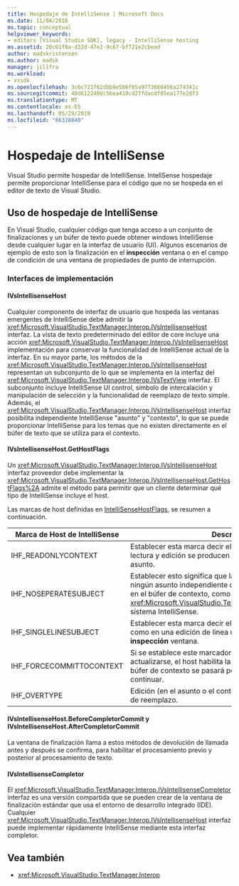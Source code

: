 ```yaml
---
title: Hospedaje de IntelliSense | Microsoft Docs
ms.date: 11/04/2016
ms.topic: conceptual
helpviewer_keywords:
- editors [Visual Studio SDK], legacy - IntelliSense hosting
ms.assetid: 20c61f8a-d32d-47e2-9c67-bf721e2cbead
author: madskristensen
ms.author: madsk
manager: jillfra
ms.workload:
- vssdk
ms.openlocfilehash: 3c6c721f62dbb9e586f85a9773666456a274341c
ms.sourcegitcommit: 40d612240dc5bea418cd27fdacdf85ea177e2df3
ms.translationtype: MT
ms.contentlocale: es-ES
ms.lasthandoff: 05/29/2019
ms.locfileid: "66328040"
---
```

# <a name="intellisense-hosting"></a>Hospedaje de IntelliSense
Visual Studio permite hospedar de IntelliSense. IntellSense hospedaje permite proporcionar IntelliSense para el código que no se hospeda en el editor de texto de Visual Studio.

## <a name="intellisense-hosting-usage"></a>Uso de hospedaje de IntelliSense
 En Visual Studio, cualquier código que tenga acceso a un conjunto de finalizaciones y un búfer de texto puede obtener windows IntelliSense desde cualquier lugar en la interfaz de usuario (UI). Algunos escenarios de ejemplo de esto son la finalización en el **inspección** ventana o en el campo de condición de una ventana de propiedades de punto de interrupción.

### <a name="implementation-interfaces"></a>Interfaces de implementación

#### <a name="ivsintellisensehost"></a>IVsIntellisenseHost
 Cualquier componente de interfaz de usuario que hospeda las ventanas emergentes de IntelliSense debe admitir la <xref:Microsoft.VisualStudio.TextManager.Interop.IVsIntellisenseHost> interfaz. La vista de texto predeterminado del editor de core incluye una acción <xref:Microsoft.VisualStudio.TextManager.Interop.IVsIntellisenseHost> implementación para conservar la funcionalidad de IntelliSense actual de la interfaz. En su mayor parte, los métodos de la <xref:Microsoft.VisualStudio.TextManager.Interop.IVsIntellisenseHost> representan un subconjunto de lo que se implementa en la interfaz del <xref:Microsoft.VisualStudio.TextManager.Interop.IVsTextView> interfaz. El subconjunto incluye IntelliSense UI control, símbolo de intercalación y manipulación de selección y la funcionalidad de reemplazo de texto simple. Además, el <xref:Microsoft.VisualStudio.TextManager.Interop.IVsIntellisenseHost> interfaz posibilita independiente IntelliSense "asunto" y "contexto", lo que se puede proporcionar IntelliSense para los temas que no existen directamente en el búfer de texto que se utiliza para el contexto.

#### <a name="ivsintellisensehostgethostflags"></a>IVsIntellisenseHost.GetHostFlags
 Un <xref:Microsoft.VisualStudio.TextManager.Interop.IVsIntellisenseHost> interfaz proveedor debe implementar la <xref:Microsoft.VisualStudio.TextManager.Interop.IVsIntellisenseHost.GetHostFlags%2A> admite el método para permitir que un cliente determinar qué tipo de IntelliSense incluye el host.

 Las marcas de host definidas en [IntelliSenseHostFlags](../extensibility/intellisensehostflags.md), se resumen a continuación.

|Marca de Host de IntelliSense|Descripción|
|----------------------------|-----------------|
|IHF_READONLYCONTEXT|Establecer esta marca decir el búfer de contexto es de solo lectura y edición se producen solo dentro del texto de asunto.|
|IHF_NOSEPERATESUBJECT|Establecer esto significa que la marca que existe no es ningún asunto independiente de IntelliSense. El asunto existe en el búfer de contexto, como en el tradicional <xref:Microsoft.VisualStudio.TextManager.Interop.IVsTextView> sistema IntelliSense.|
|IHF_SINGLELINESUBJECT|Establecer esta marca decir el sujeto no es compatible con, como en una edición de línea única en varias líneas el **inspección** ventana.|
|IHF_FORCECOMMITTOCONTEXT|Si se establece este marcador y el búfer de contexto debe actualizarse, el host habilita la marca de solo lectura en el búfer de contexto se pasará por alto y modificaciones para continuar.|
|IHF_OVERTYPE|Edición (en el asunto o el contexto) debe realizarse en modo de reemplazo.|

#### <a name="ivsintellisensehostbeforecompletorcommit-and-ivsintellisensehostaftercompletorcommit"></a>IVsIntellisenseHost.BeforeCompletorCommit y IVsIntellisenseHost.AfterCompletorCommit
 La ventana de finalización llama a estos métodos de devolución de llamada antes y después se confirma, para habilitar el procesamiento previo y posterior al procesamiento de texto.

#### <a name="ivsintellisensecompletor"></a>IVsIntellisenseCompletor
 El <xref:Microsoft.VisualStudio.TextManager.Interop.IVsIntellisenseCompletor> interfaz es una versión compartida que se pueden crear de la ventana de finalización estándar que usa el entorno de desarrollo integrado (IDE). Cualquier <xref:Microsoft.VisualStudio.TextManager.Interop.IVsIntellisenseHost> interfaz puede implementar rápidamente IntelliSense mediante esta interfaz completor.

## <a name="see-also"></a>Vea también
- <xref:Microsoft.VisualStudio.TextManager.Interop>